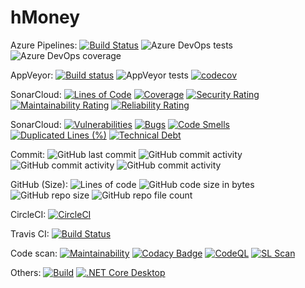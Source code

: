 # hMoney
Azure Pipelines:
[![Build Status](https://dev.azure.com/dennyshsieh/hMoney/_apis/build/status/dennys.hMoney?branchName=master)](https://dev.azure.com/dennyshsieh/hMoney/_build/latest?definitionId=1&branchName=master)
![Azure DevOps tests](https://img.shields.io/azure-devops/tests/dennyshsieh/hMoney/1?compact_message)
![Azure DevOps coverage](https://img.shields.io/azure-devops/coverage/dennyshsieh/hMoney/1)

AppVeyor:
[![Build status](https://ci.appveyor.com/api/projects/status/dg71ap4mygauhw4e?svg=true)](https://ci.appveyor.com/project/dennys/hmoney)
![AppVeyor tests](https://img.shields.io/appveyor/tests/dennys/hMoney)
[![codecov](https://codecov.io/gh/dennys/hMoney/branch/master/graph/badge.svg?token=QLY8G5739L)](https://codecov.io/gh/dennys/hMoney)

SonarCloud:
[![Lines of Code](https://sonarcloud.io/api/project_badges/measure?project=dennys_hMoney&metric=ncloc)](https://sonarcloud.io/summary/new_code?id=dennys_hMoney)
[![Coverage](https://sonarcloud.io/api/project_badges/measure?project=dennys_hMoney&metric=coverage)](https://sonarcloud.io/summary/new_code?id=dennys_hMoney)
[![Security Rating](https://sonarcloud.io/api/project_badges/measure?project=dennys_hMoney&metric=security_rating)](https://sonarcloud.io/summary/new_code?id=dennys_hMoney)
[![Maintainability Rating](https://sonarcloud.io/api/project_badges/measure?project=dennys_hMoney&metric=sqale_rating)](https://sonarcloud.io/summary/new_code?id=dennys_hMoney)
[![Reliability Rating](https://sonarcloud.io/api/project_badges/measure?project=dennys_hMoney&metric=reliability_rating)](https://sonarcloud.io/summary/new_code?id=dennys_hMoney)

SonarCloud:
[![Vulnerabilities](https://sonarcloud.io/api/project_badges/measure?project=dennys_hMoney&metric=vulnerabilities)](https://sonarcloud.io/summary/new_code?id=dennys_hMoney)
[![Bugs](https://sonarcloud.io/api/project_badges/measure?project=dennys_hMoney&metric=bugs)](https://sonarcloud.io/summary/new_code?id=dennys_hMoney)
[![Code Smells](https://sonarcloud.io/api/project_badges/measure?project=dennys_hMoney&metric=code_smells)](https://sonarcloud.io/summary/new_code?id=dennys_hMoney)
[![Duplicated Lines (%)](https://sonarcloud.io/api/project_badges/measure?project=dennys_hMoney&metric=duplicated_lines_density)](https://sonarcloud.io/summary/new_code?id=dennys_hMoney)
[![Technical Debt](https://sonarcloud.io/api/project_badges/measure?project=dennys_hMoney&metric=sqale_index)](https://sonarcloud.io/summary/new_code?id=dennys_hMoney)

Commit:
![GitHub last commit](https://img.shields.io/github/last-commit/dennys/hMoney)
![GitHub commit activity](https://img.shields.io/github/commit-activity/w/dennys/hMoney)
![GitHub commit activity](https://img.shields.io/github/commit-activity/m/dennys/hMoney)
![GitHub commit activity](https://img.shields.io/github/commit-activity/y/dennys/hMoney)

GitHub (Size):
![Lines of code](https://img.shields.io/tokei/lines/github/dennys/hMoney)
![GitHub code size in bytes](https://img.shields.io/github/languages/code-size/dennys/hMoney)
![GitHub repo size](https://img.shields.io/github/repo-size/dennys/hMoney)
![GitHub repo file count](https://img.shields.io/github/directory-file-count/dennys/hMoney)

CircleCI:
[![CircleCI](https://circleci.com/gh/dennys/hMoney/tree/master.svg?style=svg)](https://circleci.com/gh/dennys/hMoney/tree/master)

Travis CI:
[![Build Status](https://app.travis-ci.com/dennys/hMoney.svg?branch=master)](https://app.travis-ci.com/dennys/hMoney)

Code scan:
[![Maintainability](https://api.codeclimate.com/v1/badges/9263841b69330e2a91d5/maintainability)](https://codeclimate.com/github/dennys/hMoney/maintainability)
[![Codacy Badge](https://api.codacy.com/project/badge/Grade/9654ae0d5f024ba7b49233e72b4b0685)](https://app.codacy.com/gh/dennys/hMoney?utm_source=github.com&utm_medium=referral&utm_content=dennys/hMoney&utm_campaign=Badge_Grade_Settings)
[![CodeQL](https://github.com/dennys/hMoney/actions/workflows/codeql-analysis.yml/badge.svg)](https://github.com/dennys/hMoney/actions/workflows/codeql-analysis.yml)
[![SL Scan](https://github.com/dennys/hMoney/actions/workflows/shiftleft-analysis.yml/badge.svg)](https://github.com/dennys/hMoney/actions/workflows/shiftleft-analysis.yml)

Others:
[![Build](https://github.com/dennys/hMoney/actions/workflows/build.yml/badge.svg)](https://github.com/dennys/hMoney/actions/workflows/build.yml)
[![.NET Core Desktop](https://github.com/dennys/hMoney/actions/workflows/dotnet-desktop.yml/badge.svg)](https://github.com/dennys/hMoney/actions/workflows/dotnet-desktop.yml)


